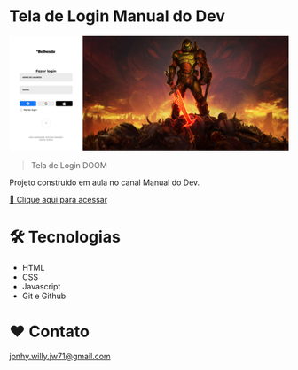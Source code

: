 # Tela de Login Manual do Dev

![preview](./.github/preview.png)

> Tela de Login DOOM

Projeto construído em aula no canal Manual do Dev.

[ 🔗 Clique aqui para acessar](https://jonhy-willy.github.io/Tela_de_Login_DOOM/)

# 🛠 Tecnologias

- HTML
- CSS
- Javascript
- Git e Github

# ❤ Contato

jonhy.willy.jw71@gmail.com

